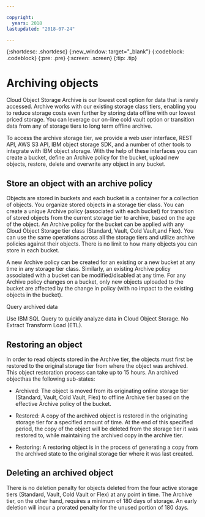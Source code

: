 ```yaml
---

copyright:
  years: 2018
lastupdated: "2018-07-24"

---
```

{:shortdesc: .shortdesc}
{:new_window: target="_blank"}
{:codeblock: .codeblock}
{:pre: .pre}
{:screen: .screen}
{:tip: .tip}


# Archiving objects

Cloud Object Storage Archive is our lowest cost option for data that is rarely accessed. Archive works with our existing storage class tiers, enabling you to reduce storage costs even further by storing data offline with our lowest priced storage. You can leverage our on-line cold vault option or transition data from any of storage tiers to long term offline archive.

To access the archive storage tier, we provide a web user interface, REST API, AWS S3 API, IBM object storage SDK, and a number of other tools to  integrate with IBM object storage. With the help of these interfaces you can create a bucket, define an Archive policy for the bucket, upload new objects, restore, delete and overwrite any object in any bucket.

## Store an object with an archive policy

Objects are stored in buckets and each bucket is a container for a collection of objects. You organize stored objects in a storage tier class. You can create a unique Archive policy (associated with each bucket) for transition of stored objects from the current storage tier to archive, based on the age of the object. An Archive policy for the bucket can be applied with any Cloud Object Storage tier class (Standard, Vault, Cold Vault,and Flex). You can use the same operations across all the storage tiers and utilize archive policies against their objects. There is no limit to how many objects you can store in each bucket.

A new Archive policy can be created for an existing or a new bucket at any time in any storage tier class. Similarly, an existing Archive policy associated with a bucket can be modified/disabled at any time. For any Archive policy changes on a bucket, only new objects uploaded to the bucket are affected by the change in policy (with no impact to the existing objects in the bucket).

Query archived data

Use IBM SQL Query to quickly analyze data in Cloud Object Storage. No Extract Transform Load (ETL). 

## Restoring an object

In order to read objects stored in the Archive tier, the objects must first be restored to the original storage tier from where the object was archived. This object restoration process can take up to 15 hours. An archived objecthas the following sub-states:

* Archived: The object is moved from its originating online storage tier (Standard, Vault, Cold Vault, Flex) to offline Archive tier based on the effective Archive policy of the bucket.

* Restored: A copy of the archived object is restored in the originating storage tier for a specified amount of time. At the end of this specified period, the copy of the object will be deleted from the storage tier it was restored to, while maintaining the archived copy in the archive tier.

* Restoring: A restoring object is in the process of generating a copy from the archived state to the original storage tier where it was last created.

## Deleting an archived object

There is no deletion penalty for objects deleted from the four active storage tiers (Standard, Vault, Cold Vault or Flex) at any point in time. The Archive tier, on the other hand, requires a minimum of 180 days of storage. An early deletion will incur a prorated penalty for the unused portion of 180 days.